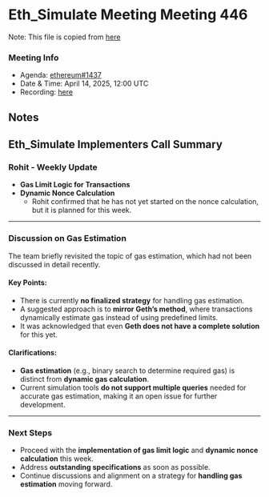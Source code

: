 # Eth_Simulate Meeting Meeting 446
Note: This file is copied from [here](https://github.com/ethereum/pm/issues/1437)

### Meeting Info

- Agenda: [ethereum#1437](https://github.com/ethereum/pm/issues/1437#issue-2976941666)
- Date & Time: April 14, 2025, 12:00 UTC
- Recording: [here](https://youtu.be/NP4DJISEs1Q)
## Notes
## Eth_Simulate Implementers Call Summary  

### Rohit - Weekly Update

- **Gas Limit Logic for Transactions**
- **Dynamic Nonce Calculation**
  - Rohit confirmed that he has not yet started on the nonce calculation, but it is planned for this week.

---

### Discussion on Gas Estimation

The team briefly revisited the topic of gas estimation, which had not been discussed in detail recently.

#### Key Points:

- There is currently **no finalized strategy** for handling gas estimation.
- A suggested approach is to **mirror Geth’s method**, where transactions dynamically estimate gas instead of using predefined limits.
- It was acknowledged that even **Geth does not have a complete solution** for this yet.

#### Clarifications:

- **Gas estimation** (e.g., binary search to determine required gas) is distinct from **dynamic gas calculation**.
- Current simulation tools **do not support multiple queries** needed for accurate gas estimation, making it an open issue for further development.

---

### Next Steps

- Proceed with the **implementation of gas limit logic** and **dynamic nonce calculation** this week.
- Address **outstanding specifications** as soon as possible.
- Continue discussions and alignment on a strategy for **handling gas estimation** moving forward.
  